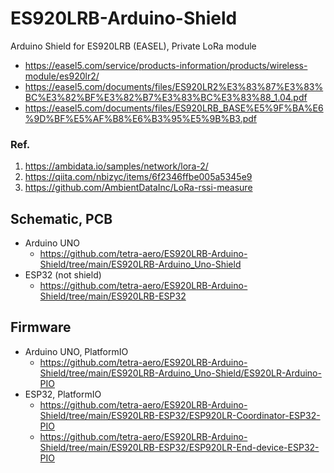 # ES920LRB-Arduino-Shield
Arduino Shield for ES920LRB (EASEL), Private LoRa module
- https://easel5.com/service/products-information/products/wireless-module/es920lr2/
- https://easel5.com/documents/files/ES920LR2%E3%83%87%E3%83%BC%E3%82%BF%E3%82%B7%E3%83%BC%E3%83%88_1.04.pdf
- https://easel5.com/documents/files/ES920LRB_BASE%E5%9F%BA%E6%9D%BF%E5%AF%B8%E6%B3%95%E5%9B%B3.pdf

### Ref.
1. https://ambidata.io/samples/network/lora-2/
2. https://qiita.com/nbizyc/items/6f2346ffbe005a5345e9
3. https://github.com/AmbientDataInc/LoRa-rssi-measure

## Schematic, PCB
- Arduino UNO
    - https://github.com/tetra-aero/ES920LRB-Arduino-Shield/tree/main/ES920LRB-Arduino_Uno-Shield
- ESP32 (not shield)
    - https://github.com/tetra-aero/ES920LRB-Arduino-Shield/tree/main/ES920LRB-ESP32

## Firmware
- Arduino UNO, PlatformIO
    - https://github.com/tetra-aero/ES920LRB-Arduino-Shield/tree/main/ES920LRB-Arduino_Uno-Shield/ES920LR-Arduino-PIO
- ESP32, PlatformIO
    - https://github.com/tetra-aero/ES920LRB-Arduino-Shield/tree/main/ES920LRB-ESP32/ESP920LR-Coordinator-ESP32-PIO
    - https://github.com/tetra-aero/ES920LRB-Arduino-Shield/tree/main/ES920LRB-ESP32/ESP920LR-End-device-ESP32-PIO
